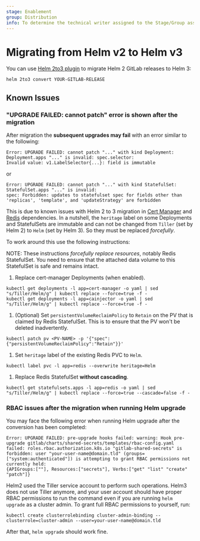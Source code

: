 ```yaml
---
stage: Enablement
group: Distribution
info: To determine the technical writer assigned to the Stage/Group associated with this page, see https://about.gitlab.com/handbook/engineering/ux/technical-writing/#designated-technical-writers
---
```


# Migrating from Helm v2 to Helm v3

You can use [Helm 2to3 plugin](https://github.com/helm/helm-2to3) to migrate Helm 2 GitLab releases to
Helm 3:

```shell
helm 2to3 convert YOUR-GITLAB-RELEASE
```

## Known Issues

### "UPGRADE FAILED: cannot patch" error is shown after the migration

After migration the **subsequent upgrades may fail** with an error similar to the following:

```shell
Error: UPGRADE FAILED: cannot patch "..." with kind Deployment: Deployment.apps "..." is invalid: spec.selector:
Invalid value: v1.LabelSelector{...}: field is immutable
```

or

```shell
Error: UPGRADE FAILED: cannot patch "..." with kind StatefulSet: StatefulSet.apps "..." is invalid:
spec: Forbidden: updates to statefulset spec for fields other than 'replicas', 'template', and 'updateStrategy' are forbidden
```

This is due to known issues with Helm 2 to 3 migration in [Cert Manager](https://github.com/jetstack/cert-manager/issues/2451)
and [Redis](https://github.com/bitnami/charts/issues/3482) dependencies. In a nutshell, the `heritage` label
on some Deployments and StatefulSets are immutable and can not be changed from `Tiller` (set by Helm 2) to `Helm`
(set by Helm 3). So they must be replaced _forcefully_.

To work around this use the following instructions:

NOTE:
These instructions _forcefully replace resources_, notably Redis StatefulSet.
You need to ensure that the attached data volume to this StatefulSet is safe and remains intact.

1. Replace cert-manager Deployments (when enabled).

```shell
kubectl get deployments -l app=cert-manager -o yaml | sed "s/Tiller/Helm/g" | kubectl replace --force=true -f -
kubectl get deployments -l app=cainjector -o yaml | sed "s/Tiller/Helm/g" | kubectl replace --force=true -f -
```

1. (Optional) Set `persistentVolumeReclaimPolicy` to `Retain` on the PV that is claimed by Redis StatefulSet.
   This is to ensure that the PV won't be deleted inadvertently.

```shell
kubectl patch pv <PV-NAME> -p '{"spec":{"persistentVolumeReclaimPolicy":"Retain"}}'
```

1. Set `heritage` label of the existing Redis PVC to `Helm`.

```shell
kubectl label pvc -l app=redis --overwrite heritage=Helm
```

1. Replace Redis StatefulSet **without cascading**.

```shell
kubectl get statefulsets.apps -l app=redis -o yaml | sed "s/Tiller/Helm/g" | kubectl replace --force=true --cascade=false -f -
```

### RBAC issues after the migration when running Helm upgrade

You may face the following error when running Helm upgrade after the conversion has been completed:

```shell
Error: UPGRADE FAILED: pre-upgrade hooks failed: warning: Hook pre-upgrade gitlab/charts/shared-secrets/templates/rbac-config.yaml failed: roles.rbac.authorization.k8s.io "gitlab-shared-secrets" is forbidden: user "your-user-name@domain.tld" (groups=["system:authenticated"]) is attempting to grant RBAC permissions not currently held:
{APIGroups:[""], Resources:["secrets"], Verbs:["get" "list" "create" "patch"]}
```

Helm2 used the Tiller service account to perform such operations. Helm3 does not use Tiller anymore, and your user account should have proper RBAC permissions to run the command even if you are running `helm upgrade` as a cluster admin. To grant full RBAC permissions to yourself, run:

```shell
kubectl create clusterrolebinding cluster-admin-binding --clusterrole=cluster-admin --user=your-user-name@domain.tld
```

After that, `helm upgrade` should work fine.

